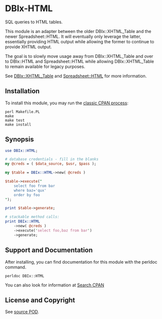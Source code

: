 DBIx-HTML
=========
SQL queries to HTML tables.

This module is an adapter between the older DBIx::XHTML_Table
and the newer Spreadsheet::HTML. It will eventually only
leverage the latter, essentially providing HTML output while
allowing the former to continue to provide XHTML output.

The goal is to slowly move usage away from DBIx::XHTML_Table
and over to DBIx::HTML and Spreadsheet::HTML while allowing
DBIx::XHTML_Table to remain available for legacy purposes.

See [DBIx::XHTML_Table](http://search.cpan.org/dist/DBIx-XHTML_Table/)
and [Spreadsheet::HTML](http://search.cpan.org/dist/Spreadsheet-HTML/)
for more information.

Installation
------------
To install this module, you may run the
[classic CPAN process](http://perldoc.perl.org/ExtUtils/MakeMaker.html#Default-Makefile-Behaviour):
```
perl Makefile.PL
make
make test
make install
```

Synopsis
--------
```perl
use DBIx::HTML;

# database credentials - fill in the blanks
my @creds = ( $data_source, $usr, $pass );

my $table = DBIx::HTML->new( @creds )

$table->execute("
    select foo from bar
    where baz='qux'
    order by foo
");

print $table->generate;

# stackable method calls:
print DBIx::HTML
    ->new( @creds )
    ->execute('select foo,baz from bar')
    ->generate;
```

Support and Documentation
-------------------------
After installing, you can find documentation for this module with the
perldoc command.
```
perldoc DBIx::HTML
```
You can also look for information at
[Search CPAN](http://search.cpan.org/dist/DBIx-HTML/)

License and Copyright
---------------------
See [source POD](/lib/DBIx/HTML.pm).
